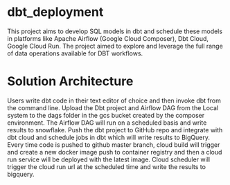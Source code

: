 # dbt_deployment

This project aims to develop SQL models in dbt and schedule these models in platforms like Apache Airflow (Google Cloud Composer), Dbt Cloud, Google Cloud Run. The project aimed to explore and leverage the full range of data operations available for DBT workflows.

# Solution Architecture


Users write dbt code in their text editor of choice and then invoke dbt from the command line. 
Upload the Dbt project and Airflow DAG from the Local system to the dags folder in the gcs bucket created by the composer environment.
The Airflow DAG will run on a scheduled basis and write results to snowflake.
Push the dbt project to GitHub repo and integrate with dbt cloud and schedule jobs in dbt which will write results to BigQuery.
Every time code is pushed to github master branch, cloud build will trigger and create a new docker image push to container registry and then a cloud run service will be deployed with the latest image. 
Cloud scheduler will trigger the cloud run url at the scheduled time and write the results to bigquery.
